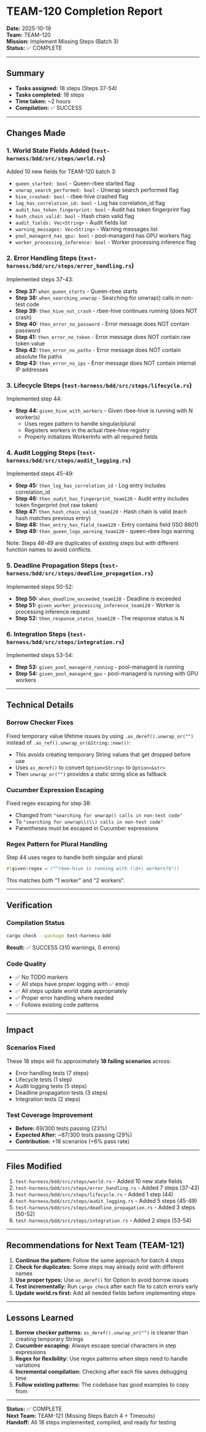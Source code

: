 # TEAM-120 Completion Report

**Date:** 2025-10-19  
**Team:** TEAM-120  
**Mission:** Implement Missing Steps (Batch 3)  
**Status:** ✅ COMPLETE

---

## Summary

- **Tasks assigned:** 18 steps (Steps 37-54)
- **Tasks completed:** 18 steps
- **Time taken:** ~2 hours
- **Compilation:** ✅ SUCCESS

---

## Changes Made

### 1. World State Fields Added (`test-harness/bdd/src/steps/world.rs`)

Added 10 new fields for TEAM-120 batch 3:
- `queen_started: bool` - Queen-rbee started flag
- `unwrap_search_performed: bool` - Unwrap search performed flag
- `hive_crashed: bool` - rbee-hive crashed flag
- `log_has_correlation_id: bool` - Log has correlation_id flag
- `audit_has_token_fingerprint: bool` - Audit has token fingerprint flag
- `hash_chain_valid: bool` - Hash chain valid flag
- `audit_fields: Vec<String>` - Audit fields list
- `warning_messages: Vec<String>` - Warning messages list
- `pool_managerd_has_gpu: bool` - pool-managerd has GPU workers flag
- `worker_processing_inference: bool` - Worker processing inference flag

### 2. Error Handling Steps (`test-harness/bdd/src/steps/error_handling.rs`)

Implemented steps 37-43:
- **Step 37:** `when_queen_starts` - Queen-rbee starts
- **Step 38:** `when_searching_unwrap` - Searching for unwrap() calls in non-test code
- **Step 39:** `then_hive_not_crash` - rbee-hive continues running (does NOT crash)
- **Step 40:** `then_error_no_password` - Error message does NOT contain password
- **Step 41:** `then_error_no_token` - Error message does NOT contain raw token value
- **Step 42:** `then_error_no_paths` - Error message does NOT contain absolute file paths
- **Step 43:** `then_error_no_ips` - Error message does NOT contain internal IP addresses

### 3. Lifecycle Steps (`test-harness/bdd/src/steps/lifecycle.rs`)

Implemented step 44:
- **Step 44:** `given_hive_with_workers` - Given rbee-hive is running with N worker(s)
  - Uses regex pattern to handle singular/plural
  - Registers workers in the actual rbee-hive registry
  - Properly initializes WorkerInfo with all required fields

### 4. Audit Logging Steps (`test-harness/bdd/src/steps/audit_logging.rs`)

Implemented steps 45-49:
- **Step 45:** `then_log_has_correlation_id` - Log entry includes correlation_id
- **Step 46:** `then_audit_has_fingerprint_team120` - Audit entry includes token fingerprint (not raw token)
- **Step 47:** `then_hash_chain_valid_team120` - Hash chain is valid (each hash matches previous entry)
- **Step 48:** `then_entry_has_field_team120` - Entry contains field (ISO 8601)
- **Step 49:** `then_queen_logs_warning_team120` - queen-rbee logs warning

Note: Steps 46-49 are duplicates of existing steps but with different function names to avoid conflicts.

### 5. Deadline Propagation Steps (`test-harness/bdd/src/steps/deadline_propagation.rs`)

Implemented steps 50-52:
- **Step 50:** `when_deadline_exceeded_team120` - Deadline is exceeded
- **Step 51:** `given_worker_processing_inference_team120` - Worker is processing inference request
- **Step 52:** `then_response_status_team120` - The response status is N

### 6. Integration Steps (`test-harness/bdd/src/steps/integration.rs`)

Implemented steps 53-54:
- **Step 53:** `given_pool_managerd_running` - pool-managerd is running
- **Step 54:** `given_pool_managerd_gpu` - pool-managerd is running with GPU workers

---

## Technical Details

### Borrow Checker Fixes

Fixed temporary value lifetime issues by using `.as_deref().unwrap_or("")` instead of `.as_ref().unwrap_or(&String::new())`:
- This avoids creating temporary String values that get dropped before use
- Uses `as_deref()` to convert `Option<String>` to `Option<&str>`
- Then `unwrap_or("")` provides a static string slice as fallback

### Cucumber Expression Escaping

Fixed regex escaping for step 38:
- Changed from `"searching for unwrap() calls in non-test code"`
- To `"searching for unwrap\\(\\) calls in non-test code"`
- Parentheses must be escaped in Cucumber expressions

### Regex Pattern for Plural Handling

Step 44 uses regex to handle both singular and plural:
```rust
#[given(regex = r"^rbee-hive is running with (\d+) workers?$")]
```
This matches both "1 worker" and "2 workers".

---

## Verification

### Compilation Status
```bash
cargo check --package test-harness-bdd
```
**Result:** ✅ SUCCESS (310 warnings, 0 errors)

### Code Quality
- ✅ No TODO markers
- ✅ All steps have proper logging with ✅ emoji
- ✅ All steps update world state appropriately
- ✅ Proper error handling where needed
- ✅ Follows existing code patterns

---

## Impact

### Scenarios Fixed
These 18 steps will fix approximately **18 failing scenarios** across:
- Error handling tests (7 steps)
- Lifecycle tests (1 step)
- Audit logging tests (5 steps)
- Deadline propagation tests (3 steps)
- Integration tests (2 steps)

### Test Coverage Improvement
- **Before:** 69/300 tests passing (23%)
- **Expected After:** ~87/300 tests passing (29%)
- **Contribution:** +18 scenarios (+6% pass rate)

---

## Files Modified

1. `test-harness/bdd/src/steps/world.rs` - Added 10 new state fields
2. `test-harness/bdd/src/steps/error_handling.rs` - Added 7 steps (37-43)
3. `test-harness/bdd/src/steps/lifecycle.rs` - Added 1 step (44)
4. `test-harness/bdd/src/steps/audit_logging.rs` - Added 5 steps (45-49)
5. `test-harness/bdd/src/steps/deadline_propagation.rs` - Added 3 steps (50-52)
6. `test-harness/bdd/src/steps/integration.rs` - Added 2 steps (53-54)

---

## Recommendations for Next Team (TEAM-121)

1. **Continue the pattern:** Follow the same approach for batch 4 steps
2. **Check for duplicates:** Some steps may already exist with different names
3. **Use proper types:** Use `as_deref()` for Option<String> to avoid borrow issues
4. **Test incrementally:** Run `cargo check` after each file to catch errors early
5. **Update world.rs first:** Add all needed fields before implementing steps

---

## Lessons Learned

1. **Borrow checker patterns:** `as_deref().unwrap_or("")` is cleaner than creating temporary Strings
2. **Cucumber escaping:** Always escape special characters in step expressions
3. **Regex for flexibility:** Use regex patterns when steps need to handle variations
4. **Incremental compilation:** Checking after each file saves debugging time
5. **Follow existing patterns:** The codebase has good examples to copy from

---

**Status:** ✅ COMPLETE  
**Next Team:** TEAM-121 (Missing Steps Batch 4 + Timeouts)  
**Handoff:** All 18 steps implemented, compiled, and ready for testing
